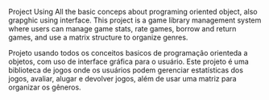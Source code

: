 Project Using All the basic conceps about programing oriented object, also grapghic using interface.
This project is a game library management system where users can manage game stats, rate games, borrow and return games, and use a matrix structure to organize genres.



Projeto usando todos os conceitos basicos de programação orienteda a objetos, com uso de interface gráfica para o usuário.
Este projeto é uma biblioteca de jogos onde os usuários podem gerenciar estatísticas dos jogos, avaliar, alugar e devolver jogos, além de usar uma matriz para organizar os gêneros.


